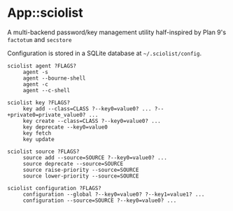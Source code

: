 # App::sciolist

A multi-backend password/key management utility half-inspired by Plan 9's `factotum` and `secstore`

Configuration is stored in a SQLite database at `~/.sciolist/config`.

	sciolist agent ?FLAGS?
		 agent -s
		 agent --bourne-shell
		 agent -c
		 agent --c-shell

	sciolist key ?FLAGS?
		 key add --class=CLASS ?--key0=value0? ... ?--+private0=private_value0? ...
		 key create --class=CLASS ?--key0=value0? ...
		 key deprecate --key0=value0
		 key fetch
		 key update

	sciolist source ?FLAGS?
		 source add --source=SOURCE ?--key0=value0? ...
		 source deprecate --source=SOURCE
		 source raise-priority --source=SOURCE
		 source lower-priority --source=SOURCE

	sciolist configuration ?FLAGS?
		 configuration --global ?--key0=value0? ?--key1=value1? ...
		 configuration --source=SOURCE ?--key0=value0? ...
